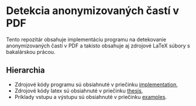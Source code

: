# Detekcia anonymizovaných častí v PDF 

Tento repozitár obsahuje implementáciu programu na detekovanie anonymizovaných častí v PDF a takisto obsahuje aj zdrojové LaTeX súbory s bakalárskou prácou.

## Hierarchia
- Zdrojové kódy programu sú obsiahnuté v priečinku [implementation], 
- Zdrojové kódy latex sú obsiahnuté v priečinku [thesis],
- Príklady vstupu a výstupu sú obsiahnuté v priečinku [examples].

[implementation]: <implementation/>
[thesis]: <thesis/>
[examples]: <examples/>
